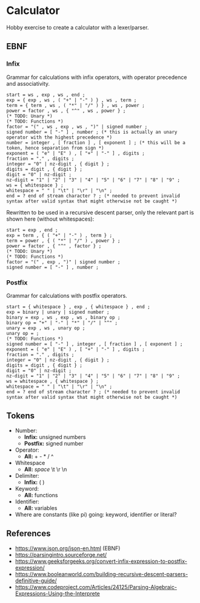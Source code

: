 # Calculator
Hobby exercise to create a calculator with a lexer/parser.

## EBNF
### Infix
Grammar for calculations with infix operators, with operator precedence and associativity.

```ebnf
start = ws , exp , ws , end ;
exp = { exp , ws , ( "+" | "-" ) } , ws , term ;
term = { term , ws , ( "*" | "/" ) } , ws , power ;
power = factor , ws , { "^" , ws , power } ;
(* TODO: Unary *)
(* TODO: Functions *)
factor = "(" , ws , exp , ws , ")" | signed number ;
signed number = [ "-" ] , number ; (* this is actually an unary operator with the highest precedence *)
number = integer , [ fraction ] , [ exponent ] ; (* this will be a token, hence separation from sign *)
exponent = ( "e" | "E" ) , [ "+" | "-" ] , digits ;
fraction = "." , digits ;
integer = "0" | nz-digit , { digit } ;
digits = digit , { digit } ;
digit = "0" | nz-digit ;
nz-digit = "1" | "2" | "3" | "4" | "5" | "6" | "7" | "8" | "9" ;
ws = { whitespace } ;
whitespace = " " | "\t" | "\r" | "\n" ;
end = ? end of stream character ? ; (* needed to prevent invalid syntax after valid syntax that might otherwise not be caught *)
```

Rewritten to be used in a recursive descent parser, only the relevant part is shown here (without whitespaces):

```ebnf
start = exp , end ;
exp = term , { ( "+" | "-" ) , term } ;
term = power , { ( "*" | "/" ) , power } ;
power = factor , { "^" , factor } ;
(* TODO: Unary *)
(* TODO: Functions *)
factor = "(" , exp , ")" | signed number ;
signed number = [ "-" ] , number ;
```

### Postfix
Grammar for calculations with postfix operators.

```ebnf
start = { whitespace } , exp , { whitespace } , end ;
exp = binary | unary | signed number ;
binary = exp , ws , exp , ws , binary op ;
binary op = "+" | "-" | "*" | "/" | "^" ;
unary = exp , ws , unary op ;
unary op = ;
(* TODO: Functions *)
signed number = [ "-" ] , integer , [ fraction ] , [ exponent ] ;
exponent = ( "e" | "E" ) , [ "+" | "-" ] , digits ;
fraction = "." , digits ;
integer = "0" | nz-digit , { digit } ;
digits = digit , { digit } ;
digit = "0" | nz-digit ;
nz-digit = "1" | "2" | "3" | "4" | "5" | "6" | "7" | "8" | "9" ;
ws = whitespace , { whitespace } ;
whitespace = " " | "\t" | "\r" | "\n" ;
end = ? end of stream character ? ; (* needed to prevent invalid syntax after valid syntax that might otherwise not be caught *)
```

## Tokens
- Number: 
	- **Infix:** unsigned numbers
	- **Postfix:** signed number
- Operator:
	- **All:** + - * / ^
- Whitespace
	- **All:** _space_ \t \r \n
- Delimiter:
	- **Infix:** ( )
- Keyword:
	- **All:** functions
- Identifier:
	- **All:** variables
- Where are constants (like pi) going: keyword, identifier or literal?

## References
- https://www.json.org/json-en.html (EBNF)
- https://parsingintro.sourceforge.net/
- https://www.geeksforgeeks.org/convert-infix-expression-to-postfix-expression/
- https://www.booleanworld.com/building-recursive-descent-parsers-definitive-guide/
- https://www.codeproject.com/Articles/24125/Parsing-Algebraic-Expressions-Using-the-Interprete
